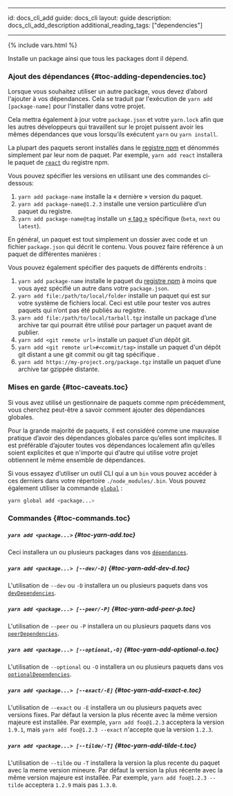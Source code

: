 * * *

id: docs_cli_add guide: docs_cli layout: guide description: docs_cli_add_description additional_reading_tags: ["dependencies"]

* * *

{% include vars.html %}

<p class="lead">Installe un package ainsi que tous les packages dont il dépend.</p>

### Ajout des dépendances [](#toc-adding-dependencies){#toc-adding-dependencies.toc}

Lorsque vous souhaitez utiliser un autre package, vous devez d’abord l'ajouter à vos dépendances. Cela se traduit par l'exécution de `yarn add [package-name]` pour l'installer dans votre projet.

Cela mettra également à jour votre `package.json` et votre `yarn.lock` afin que les autres développeurs qui travaillent sur le projet puissent avoir les mêmes dépendances que vous lorsqu’ils exécutent `yarn` ou `yarn install`.

La plupart des paquets seront installés dans le [registre npm](https://www.npmjs.com/) et dénommés simplement par leur nom de paquet. Par exemple, `yarn add react` installera le paquet de [`react`](https://www.npmjs.com/package/react) du registre npm.

Vous pouvez spécifier les versions en utilisant une des commandes ci-dessous:

  1. `yarn add package-name` installe la « dernière » version du paquet.
  2. `yarn add package-name@1.2.3` installe une version particulière d’un paquet du registre.
  3. `yarn add package-name@tag` installe un [« tag »]({{url_base}}/docs/cli/tag) spécifique (`beta`, `next` ou `latest`).

En général, un paquet est tout simplement un dossier avec code et un fichier `package.json` qui décrit le contenu. Vous pouvez faire référence à un paquet de différentes manières :

Vous pouvez également spécifier des paquets de différents endroits :

  1. `yarn add package-name` installe le paquet du [registre npm](https://www.npmjs.com/) à moins que vous ayez spécifié un autre dans votre `package.json`.
  2. `yarn add file:/path/to/local/folder` installe un paquet qui est sur votre système de fichiers local. Ceci est utile pour tester vos autres paquets qui n’ont pas été publiés au registre.
  3. `yarn add file:/path/to/local/tarball.tgz` installe un package d’une archive tar qui pourrait être utilisé pour partager un paquet avant de publier.
  4. `yarn add <git remote url>` installe un paquet d'un dépôt git.
  5. `yarn add <git remote url>#<commit/tag>` installe un paquet d'un dépôt git distant a une git commit ou git tag spécifique .
  6. `yarn add https://my-project.org/package.tgz` installe un paquet d’une archive tar gzippée distante.

### Mises en garde [](#toc-caveats){#toc-caveats.toc}

Si vous avez utilisé un gestionnaire de paquets comme npm précédemment, vous cherchez peut-être a savoir comment ajouter des dépendances globales.

Pour la grande majorité de paquets, il est considéré comme une mauvaise pratique d’avoir des dépendances globales parce qu’elles sont implicites. Il est préférable d’ajouter toutes vos dépendances localement afin qu’elles soient explicites et que n'importe qui d’autre qui utilise votre projet obtiennent le même ensemble de dépendances.

Si vous essayez d’utiliser un outil CLI qui a un `bin` vous pouvez accéder à ces derniers dans votre répertoire `./node_modules/.bin`. Vous pouvez également utiliser la commande [`global`]({{url_base}}/docs/cli/global) :

```sh
yarn global add <package...>
```

### Commandes [](#toc-commands){#toc-commands.toc}

##### `yarn add <package...>` [](#toc-yarn-add){#toc-yarn-add.toc}

Ceci installera un ou plusieurs packages dans vos [`dépendances`]({{url_base}}/docs/dependency-types#toc-dependencies).

##### `yarn add <package...> [--dev/-D]` [](#toc-yarn-add-dev-d){#toc-yarn-add-dev-d.toc}

L'utilisation de `--dev` ou `-D` installera un ou plusieurs paquets dans vos [`devDependencies`]({{url_base}}/docs/dependency-types#toc-dev-dependencies).

##### `yarn add <package...> [--peer/-P]` [](#toc-yarn-add-peer-p){#toc-yarn-add-peer-p.toc}

L'utilisation de `--peer` ou `-P` installera un ou plusieurs paquets dans vos [`peerDependencies`]({{url_base}}/docs/dependency-types#toc-peer-dependencies).

##### `yarn add <package...> [--optional,-O]` [](#toc-yarn-add-optional-o){#toc-yarn-add-optional-o.toc}

L'utilisation de `--optional` ou `-O` installera un ou plusieurs paquets dans vos [`optionalDependencies`]({{url_base}}/docs/dependency-types#toc-optional-dependencies).

##### `yarn add <package...> [--exact/-E]` [](#toc-yarn-add-exact-e){#toc-yarn-add-exact-e.toc}

L'utilisation de `--exact` ou `-E` installera un ou plusieurs paquets avec versions fixes. Par défaut la version la plus récente avec la même version majeure est installée. Par exemple, `yarn add foo@1.2.3` acceptera la version `1.9.1`, mais `yarn add foo@1.2.3 --exact` n'accepte que la version `1.2.3`.

##### `yarn add <package...> [--tilde/-T]` [](#toc-yarn-add-tilde-t){#toc-yarn-add-tilde-t.toc}

L'utilisation de `--tilde` ou `-T` installera la version la plus recente du paquet avec la meme version mineure. Par défaut la version la plus récente avec la même version majeure est installée. Par exemple, `yarn add foo@1.2.3 --tilde` acceptera `1.2.9` mais pas `1.3.0`.